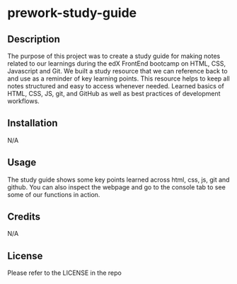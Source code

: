 # prework-study-guide

## Description

The purpose of this project was to create a study guide for making notes related to our learnings during the edX FrontEnd bootcamp on HTML, CSS, Javascript and Git.
We built a study resource that we can reference back to and use as a reminder of key learning points. 
This resource helps to keep all notes structured and easy to access whenever needed. 
Learned basics of HTML, CSS, JS, git, and GitHub as well as best practices of development workflows.

## Installation

N/A

## Usage

The study guide shows some key points learned across html, css, js, git and github. You can also inspect the webpage and go to the console tab to see some of our functions in action. 

## Credits

N/A

## License

Please refer to the LICENSE in the repo
